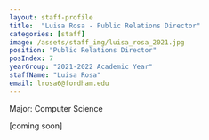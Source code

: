 ```yaml
---
layout: staff-profile
title:  "Luisa Rosa - Public Relations Director"
categories: [staff]
image: /assets/staff_img/luisa_rosa_2021.jpg
position: "Public Relations Director"
posIndex: 7
yearGroup: "2021-2022 Academic Year"
staffName: "Luisa Rosa"
email: lrosa6@fordham.edu
---
```


Major: Computer Science 

[coming soon]
